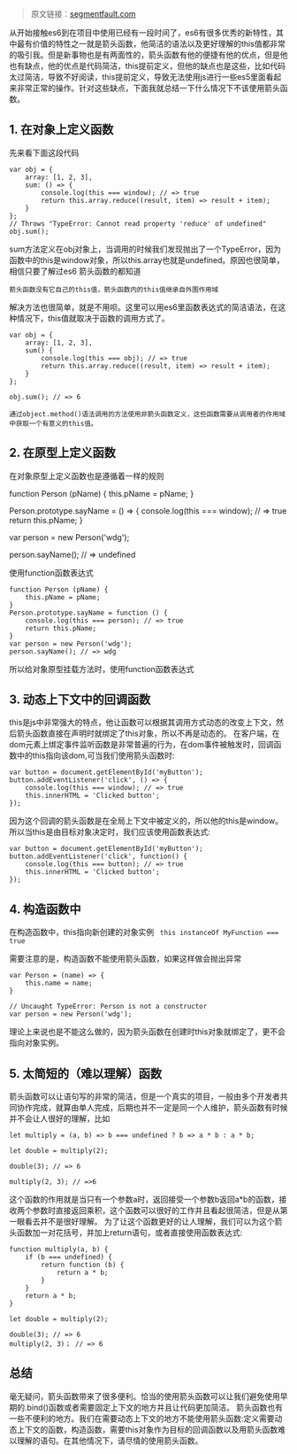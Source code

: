 > 原文链接：[segmentfault.com](https://segmentfault.com/a/1190000007074846)

从开始接触es6到在项目中使用已经有一段时间了，es6有很多优秀的新特性，其中最有价值的特性之一就是箭头函数，他简洁的语法以及更好理解的this值都非常的吸引我。但是新事物也是有两面性的，箭头函数有他的便捷有他的优点，但是他也有缺点，他的优点是代码简洁，this提前定义，但他的缺点也是这些，比如代码太过简洁，导致不好阅读，this提前定义，导致无法使用js进行一些es5里面看起来非常正常的操作。针对这些缺点，下面我就总结一下什么情况下不该使用箭头函数。
## 1. 在对象上定义函数

先来看下面这段代码

```
var obj = {  
    array: [1, 2, 3],
    sum: () => {
        console.log(this === window); // => true
        return this.array.reduce((result, item) => result + item);
    }
};
// Throws "TypeError: Cannot read property 'reduce' of undefined"
obj.sum();  
```

sum方法定义在obj对象上，当调用的时候我们发现抛出了一个TypeError，因为函数中的this是window对象，所以this.array也就是undefined。原因也很简单，相信只要了解过es6 箭头函数的都知道

    箭头函数没有它自己的this值，箭头函数内的this值继承自外围作用域

解决方法也很简单，就是不用呗。这里可以用es6里函数表达式的简洁语法，在这种情况下，this值就取决于函数的调用方式了。

```
var obj = {  
    array: [1, 2, 3],
    sum() {
        console.log(this === obj); // => true
        return this.array.reduce((result, item) => result + item);
    }
};

obj.sum(); // => 6  
```

    通过object.method()语法调用的方法使用非箭头函数定义，这些函数需要从调用者的作用域中获取一个有意义的this值。

## 2. 在原型上定义函数

在对象原型上定义函数也是遵循着一样的规则

function Person (pName) {
    this.pName = pName;
}

Person.prototype.sayName = () => {
    console.log(this === window); // => true
    return this.pName;
}

var person = new Person('wdg');

person.sayName(); // => undefined

使用function函数表达式

```
function Person (pName) {
    this.pName = pName;
}
Person.prototype.sayName = function () {
    console.log(this === person); // => true
    return this.pName;
}
var person = new Person('wdg');
person.sayName(); // => wdg
```

所以给对象原型挂载方法时，使用function函数表达式
## 3. 动态上下文中的回调函数

this是js中非常强大的特点，他让函数可以根据其调用方式动态的改变上下文，然后箭头函数直接在声明时就绑定了this对象，所以不再是动态的。
在客户端，在dom元素上绑定事件监听函数是非常普遍的行为，在dom事件被触发时，回调函数中的this指向该dom,可当我们使用箭头函数时:

```
var button = document.getElementById('myButton');  
button.addEventListener('click', () => {  
    console.log(this === window); // => true
    this.innerHTML = 'Clicked button';
});
```

因为这个回调的箭头函数是在全局上下文中被定义的，所以他的this是window。所以当this是由目标对象决定时，我们应该使用函数表达式:

```
var button = document.getElementById('myButton');  
button.addEventListener('click', function() {  
    console.log(this === button); // => true
    this.innerHTML = 'Clicked button';
});
```

## 4. 构造函数中

在构造函数中，this指向新创建的对象实例
`
this instanceOf MyFunction === true`

需要注意的是，构造函数不能使用箭头函数，如果这样做会抛出异常

```
var Person = (name) => {
    this.name = name;
}

// Uncaught TypeError: Person is not a constructor
var person = new Person('wdg');
```

理论上来说也是不能这么做的，因为箭头函数在创建时this对象就绑定了，更不会指向对象实例。

## 5. 太简短的（难以理解）函数

箭头函数可以让语句写的非常的简洁，但是一个真实的项目，一般由多个开发者共同协作完成，就算由单人完成，后期也并不一定是同一个人维护，箭头函数有时候并不会让人很好的理解，比如

```
let multiply = (a, b) => b === undefined ? b => a * b : a * b;

let double = multiply(2);

double(3); // => 6

multiply(2, 3); // =>6
```

这个函数的作用就是当只有一个参数a时，返回接受一个参数b返回a*b的函数，接收两个参数时直接返回乘积，这个函数可以很好的工作并且看起很简洁，但是从第一眼看去并不是很好理解。
为了让这个函数更好的让人理解，我们可以为这个箭头函数加一对花括号，并加上return语句，或者直接使用函数表达式:

```
function multiply(a, b) {
    if (b === undefined) {
        return function (b) {
            return a * b;
        }
    }
    return a * b;
}

let double = multiply(2);

double(3); // => 6
multiply(2, 3)； // => 6
```

## 总结

毫无疑问，箭头函数带来了很多便利。恰当的使用箭头函数可以让我们避免使用早期的.bind()函数或者需要固定上下文的地方并且让代码更加简洁。
箭头函数也有一些不便利的地方。我们在需要动态上下文的地方不能使用箭头函数:定义需要动态上下文的函数，构造函数，需要this对象作为目标的回调函数以及用箭头函数难以理解的语句。在其他情况下，请尽情的使用箭头函数。
